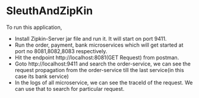 # SleuthAndZipKin

To run this application,
*  Install Zipkin-Server jar file and run it. It will start on port 9411.
*  Run the order, payment, bank microservices which will get started at port no 8081,8082,8083 respectively.
*  Hit the endpoint http://localhost:8081(GET Request) from postman.
*  Goto http://localhost:9411 and search the order-service, we can see the request propagation from the order-service till the last service(in this case its bank       service)
*  In the logs of all microservice, we can see the traceId of the request. We can use that to search for particular request.

